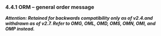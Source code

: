### 4.4.1 ORM – general order message

**_Attention: Retained for backwards compatibility only as of v2.4.and withdrawn as of v2.7. Refer to OMG, OML, OMD, OMS, OMN, OMI, and OMP instead._**
